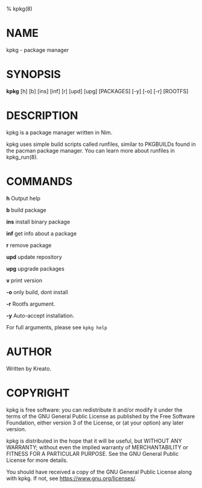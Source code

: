 % kpkg(8)

# NAME
kpkg - package manager

# SYNOPSIS
**kpkg** [h] [b] [ins] [inf] [r] [upd] [upg] [PACKAGES] [-y] [-o] [-r] [ROOTFS]

# DESCRIPTION
kpkg is a package manager written in Nim.

kpkg uses simple build scripts called runfiles, similar to PKGBUILDs found in the pacman package manager. You can learn more about runfiles in kpkg_run(8).

# COMMANDS

**h**
    Output help

**b**
    build package

**ins**
    install binary package

**inf**
    get info about a package

**r** 
    remove package

**upd**
    update repository

**upg**
    upgrade packages

**v**
    print version

**-o**
    only build, dont install

**-r**
    Rootfs argument.

**-y**
    Auto-accept installation.

For full arguments, please see `kpkg help`

# AUTHOR
Written by Kreato.

# COPYRIGHT
kpkg is free software: you can redistribute it and/or modify
it under the terms of the GNU General Public License as published by
the Free Software Foundation, either version 3 of the License, or
(at your option) any later version.

kpkg is distributed in the hope that it will be useful,
but WITHOUT ANY WARRANTY; without even the implied warranty of
MERCHANTABILITY or FITNESS FOR A PARTICULAR PURPOSE.  See the
GNU General Public License for more details.

You should have received a copy of the GNU General Public License
along with kpkg.  If not, see <https://www.gnu.org/licenses/>.
